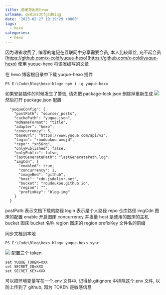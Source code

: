 ```yaml
---
title: 语雀导出到hexo
urlname: qw8ims3tfg5d0iqg
date: '2023-02-27 19:19:29 +0800'
tags:
  - hexo
categories:
  - hexo
---
```


因为语雀收费了, 编写的笔记在互联网中分享需要会员, 本人比较屌丝, 充不起会员
[https://github.com/x-cold/yuque-hexo](https://github.com/x-cold/yuque-hexo)
使用 yuque-hexo 将语雀编写的文章

在 hexo 博客根目录中下载 yuque-hexo 插件

```
PS E:\Code\Blog\hexo-blog> npm i -g yuque-hexo
```

如果安装插件的时候发生了警告, 请先把 package-lock.json 删除掉重新生成
![](https://cdn.xiamu.icu//FjrsDtZuyoEiT3I1qzBPDX5LSSZt.png)
然后打开 package.json
配置

```
  "yuqueConfig": {
    "postPath": "source/_posts",
    "cachePath": "yuque.json",
    "mdNameFormat": "title",
    "adapter": "hexo",
    "concurrency": 5,
    "baseUrl": "https://www.yuque.com/api/v2",
    "login": "roudoukou-umqjd",
    "repo": "xn56rg",
    "onlyPublished": false,
    "onlyPublic": false,
    "lastGeneratePath": "lastGeneratePath.log",
    "imgCdn": {
      "enabled": true,
      "concurrency": 1,
      "imageBed": "github",
      "host": "cdn.jsdelivr.net",
      "bucket": "roudoukou.github.io",
      "region": "",
      "prefixKey": "blog-img"
    }
  }
```

postPath 表示文档下载的路径
login 表示是个人路径
repo 仓库路径
imgCdn 图床的配置
enable 开启图床
concurrency 并发量
host 是使用的图床的主机
bucket 图床 bucket 名称
region 图床的 region
prefixKey 文件名的前缀

同步文档到本地

```
PS E:\Code\Blog\hexo-blog> yuque-hexo sync
```

![](https://cdn.xiamu.icu//FjDQ1y7ze0DScJlckXDKgJGp4ajk.png)
配置三个 token

```
set YUQUE_TOKEN=XXX
set SECRET_ID=XXX
set SECRET_KEY=XXX
```

可以把环境变量写在一个.env 文件中, 记得给.gitignore 中排除这个.env 文件, 以防上传到了 github, 因为 TOKEN 是敏感信息
